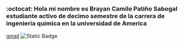 ### :octocat: Hola mi nombre es Brayan Camilo Patiño Sabogal estudiante activo de decimo semestre de la carrera de ingenieria quimica en la universidad de America
[gmail](brayan.patino2@estudiantes.uamerica.edu.co)
![Static Badge](https://img.shields.io/badge/-gmail-color?style=flat&logo=Logo&link=url)
